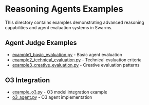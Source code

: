 # Reasoning Agents Examples

This directory contains examples demonstrating advanced reasoning capabilities and agent evaluation systems in Swarms.

## Agent Judge Examples
- [example1_basic_evaluation.py](agent_judge_examples/example1_basic_evaluation.py) - Basic agent evaluation
- [example2_technical_evaluation.py](agent_judge_examples/example2_technical_evaluation.py) - Technical evaluation criteria
- [example3_creative_evaluation.py](agent_judge_examples/example3_creative_evaluation.py) - Creative evaluation patterns

## O3 Integration
- [example_o3.py](example_o3.py) - O3 model integration example
- [o3_agent.py](o3_agent.py) - O3 agent implementation
